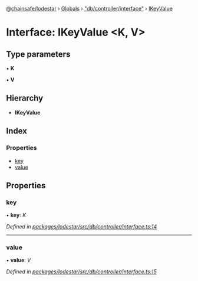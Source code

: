[@chainsafe/lodestar](../README.md) › [Globals](../globals.md) › ["db/controller/interface"](../modules/_db_controller_interface_.md) › [IKeyValue](_db_controller_interface_.ikeyvalue.md)

# Interface: IKeyValue <**K, V**>

## Type parameters

▪ **K**

▪ **V**

## Hierarchy

* **IKeyValue**

## Index

### Properties

* [key](_db_controller_interface_.ikeyvalue.md#key)
* [value](_db_controller_interface_.ikeyvalue.md#value)

## Properties

###  key

• **key**: *K*

*Defined in [packages/lodestar/src/db/controller/interface.ts:14](https://github.com/ChainSafe/lodestar/blob/34417abad/packages/lodestar/src/db/controller/interface.ts#L14)*

___

###  value

• **value**: *V*

*Defined in [packages/lodestar/src/db/controller/interface.ts:15](https://github.com/ChainSafe/lodestar/blob/34417abad/packages/lodestar/src/db/controller/interface.ts#L15)*
